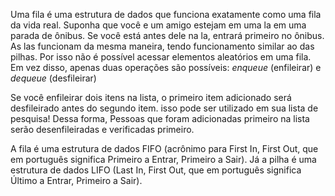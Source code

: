 Uma fila é uma estrutura de dados que funciona exatamente como uma fila da vida real. Suponha que você e um amigo estejam em uma la em uma parada de ônibus. Se você está antes dele na la, entrará primeiro no ônibus. As las funcionam da mesma maneira, tendo funcionamento similar ao das pilhas. Por isso não é possível acessar elementos aleatórios em uma fila. Em vez disso, apenas duas operações são possíveis: _enqueue_ (enfileirar) e _dequeue_ (desfileirar)

Se você enfileirar dois itens na lista, o primeiro item adicionado será desfileirado antes do segundo item. isso pode ser utilizado em sua lista de pesquisa! Dessa forma, Pessoas que foram adicionadas primeiro na lista serão desenfileiradas e verificadas primeiro.


A fila é uma estrutura de dados FIFO (acrônimo para First In, First Out, que
em português significa Primeiro a Entrar, Primeiro a Sair). Já a pilha é uma
estrutura de dados LIFO (Last In, First Out, que em português significa
Último a Entrar, Primeiro a Sair).